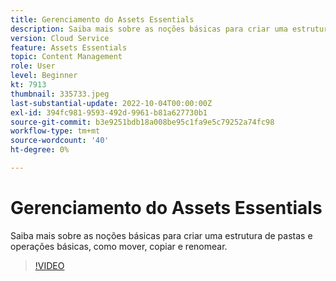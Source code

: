```yaml
---
title: Gerenciamento do Assets Essentials
description: Saiba mais sobre as noções básicas para criar uma estrutura de pastas e operações básicas, como mover, copiar e renomear.
version: Cloud Service
feature: Assets Essentials
topic: Content Management
role: User
level: Beginner
kt: 7913
thumbnail: 335733.jpeg
last-substantial-update: 2022-10-04T00:00:00Z
exl-id: 394fc981-9593-492d-9961-b81a627730b1
source-git-commit: b3e9251bdb18a008be95c1fa9e5c79252a74fc98
workflow-type: tm+mt
source-wordcount: '40'
ht-degree: 0%

---
```


# Gerenciamento do Assets Essentials

Saiba mais sobre as noções básicas para criar uma estrutura de pastas e operações básicas, como mover, copiar e renomear.

>[!VIDEO](https://video.tv.adobe.com/v/335733?quality=12&learn=on)
